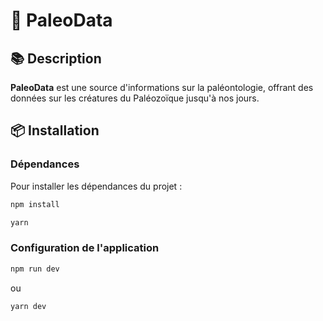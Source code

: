 # 🦖 PaleoData

## :books: Description

**PaleoData** est une source d'informations sur la paléontologie, offrant des données sur les créatures du Paléozoïque jusqu'à nos jours.

## 📦 Installation

### Dépendances

Pour installer les dépendances du projet :

```bash
npm install
```

```bash
yarn
```

### Configuration de l'application

```bash
npm run dev
```

ou

```bash
yarn dev
```
